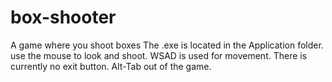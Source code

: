 # box-shooter
A game where you shoot boxes
The .exe is located in the Application folder.
use the mouse to look and shoot.
WSAD is used for movement.
There is currently no exit button. Alt-Tab out of the game.
